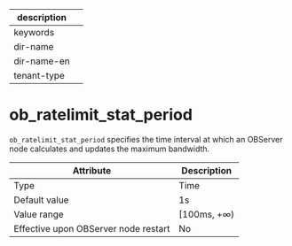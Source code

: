 | description ||
|---|---|
| keywords ||
| dir-name ||
| dir-name-en ||
| tenant-type ||

# ob_ratelimit_stat_period


`ob_ratelimit_stat_period` specifies the time interval at which an OBServer node calculates and updates the maximum bandwidth.


| Attribute | Description |
|------------------|-------------|
| Type | Time |
| Default value | 1s |
| Value range | \[100ms, +∞) |
| Effective upon OBServer node restart | No |


